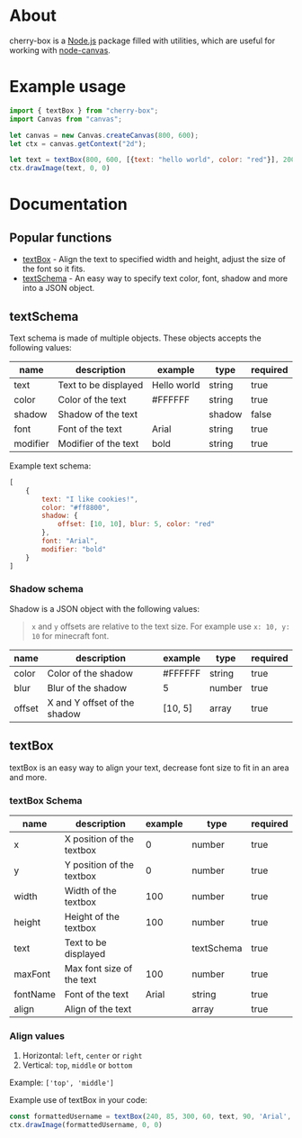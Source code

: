# About

cherry-box is a [Node.js](https://nodejs.org/en/about/) package filled with utilities, which are useful for working with [node-canvas](https://github.com/Automattic/node-canvas).

# Example usage

```js
import { textBox } from "cherry-box";
import Canvas from "canvas";

let canvas = new Canvas.createCanvas(800, 600);
let ctx = canvas.getContext("2d");

let text = textBox(800, 600, [{text: "hello world", color: "red"}], 200, "Arial");
ctx.drawImage(text, 0, 0)
```

# Documentation

## Popular functions

* [textBox](#textBox) - Align the text to specified width and height, adjust the size of the font so it fits.
* [textSchema](#textSchema) - An easy way to specify text color, font, shadow and more into a JSON object.
## textSchema
Text schema is made of multiple objects. These objects accepts the following values:

name | description | example | type | required
--- | --- | --- | --- | ---
text | Text to be displayed | Hello world | string | true
color | Color of the text | #FFFFFF | string | true
shadow | Shadow of the text | | shadow | false
font | Font of the text | Arial | string | true
modifier | Modifier of the text | bold | string | true

Example text schema:
```js
[
    {
        text: "I like cookies!",
        color: "#ff8800",
        shadow: {
            offset: [10, 10], blur: 5, color: "red"
        },
        font: "Arial",
        modifier: "bold"
    }
]
```

### Shadow schema
Shadow is a JSON object with the following values:

> `x` and `y` offsets are relative to the text size. For example use `x: 10, y: 10` for minecraft font.

name | description | example | type | required
--- | --- | --- | --- | ---
color | Color of the shadow | #FFFFFF | string | true
blur | Blur of the shadow | 5 | number | true
offset | X and Y offset of the shadow | [10, 5] | array | true

## textBox

textBox is an easy way to align your text, decrease font size to fit in an area and more.
### textBox Schema

name | description | example | type | required
--- | --- | --- | --- | ---
x | X position of the textbox | 0 | number | true
y | Y position of the textbox | 0 | number | true
width | Width of the textbox | 100 | number | true
height | Height of the textbox | 100 | number | true
text | Text to be displayed | | textSchema | true
maxFont | Max font size of the text | 100 | number | true
fontName | Font of the text | Arial | string | true
align | Align of the text |  | array | true

### Align values

1. Horizontal: `left`, `center` or `right`
2. Vertical: `top`, `middle` or `bottom`

Example: `['top', 'middle']`

Example use of textBox in your code: 
```js
const formattedUsername = textBox(240, 85, 300, 60, text, 90, 'Arial', ['left', 'middle'])
ctx.drawImage(formattedUsername, 0, 0)
```